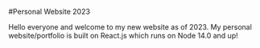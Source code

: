 #Personal Website 2023

Hello everyone and welcome to my new website as of 2023. My personal website/portfolio is built on React.js which runs on Node 14.0 and up!

